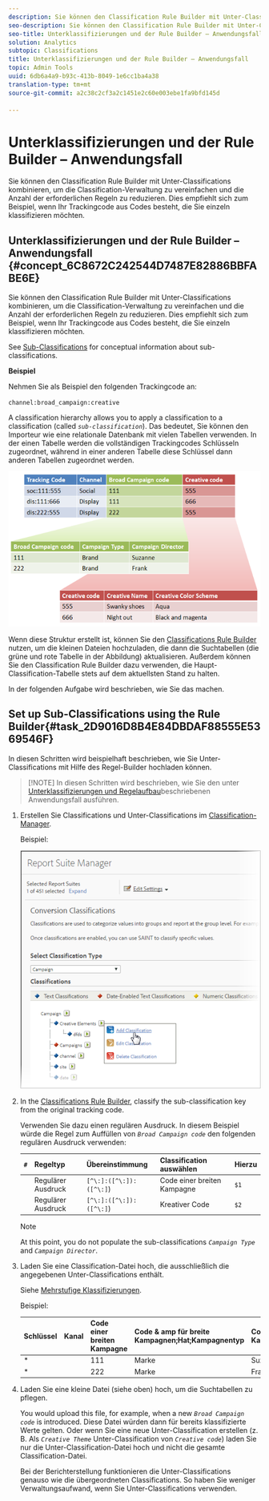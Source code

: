 ```yaml
---
description: Sie können den Classification Rule Builder mit Unter-Classifications kombinieren, um die Classification-Verwaltung zu vereinfachen und die Anzahl der erforderlichen Regeln zu reduzieren. Dies empfiehlt sich zum Beispiel, wenn Ihr Trackingcode aus Codes besteht, die Sie einzeln klassifizieren möchten.
seo-description: Sie können den Classification Rule Builder mit Unter-Classifications kombinieren, um die Classification-Verwaltung zu vereinfachen und die Anzahl der erforderlichen Regeln zu reduzieren. Dies empfiehlt sich zum Beispiel, wenn Ihr Trackingcode aus Codes besteht, die Sie einzeln klassifizieren möchten.
seo-title: Unterklassifizierungen und der Rule Builder – Anwendungsfall
solution: Analytics
subtopic: Classifications
title: Unterklassifizierungen und der Rule Builder – Anwendungsfall
topic: Admin Tools
uuid: 6db6a4a9-b93c-413b-8049-1e6cc1ba4a38
translation-type: tm+mt
source-git-commit: a2c38c2cf3a2c1451e2c60e003ebe1fa9bfd145d

---
```



# Unterklassifizierungen und der Rule Builder – Anwendungsfall

Sie können den Classification Rule Builder mit Unter-Classifications kombinieren, um die Classification-Verwaltung zu vereinfachen und die Anzahl der erforderlichen Regeln zu reduzieren. Dies empfiehlt sich zum Beispiel, wenn Ihr Trackingcode aus Codes besteht, die Sie einzeln klassifizieren möchten.

## Unterklassifizierungen und der Rule Builder – Anwendungsfall {#concept_6C8672C242544D7487E82886BBFABE6E}

Sie können den Classification Rule Builder mit Unter-Classifications kombinieren, um die Classification-Verwaltung zu vereinfachen und die Anzahl der erforderlichen Regeln zu reduzieren. Dies empfiehlt sich zum Beispiel, wenn Ihr Trackingcode aus Codes besteht, die Sie einzeln klassifizieren möchten.

See [Sub-Classifications](../../../components/c-classifications2/c-sub-classifications.md#concept_19EE5513A7DC43C38CC396E96F306CFE) for conceptual information about sub-classifications.

**Beispiel**

Nehmen Sie als Beispiel den folgenden Trackingcode an:

`channel:broad_campaign:creative`

A classification hierarchy allows you to apply a classification to a classification (called *`sub-classification`*). Das bedeutet, Sie können den Importeur wie eine relationale Datenbank mit vielen Tabellen verwenden. In der einen Tabelle werden die vollständigen Trackingcodes Schlüsseln zugeordnet, während in einer anderen Tabelle diese Schlüssel dann anderen Tabellen zugeordnet werden.

![](assets/sub_class_table.png)

Wenn diese Struktur erstellt ist, können Sie den [Classifications Rule Builder](../../../components/c-classifications2/crb/classification-rule-builder.md) nutzen, um die kleinen Dateien hochzuladen, die dann die Suchtabellen (die grüne und rote Tabelle in der Abbildung) aktualisieren. Außerdem können Sie den Classification Rule Builder dazu verwenden, die Haupt-Classification-Tabelle stets auf dem aktuellsten Stand zu halten.

In der folgenden Aufgabe wird beschrieben, wie Sie das machen.

## Set up Sub-Classifications using the Rule Builder{#task_2D9016D8B4E84DBDAF88555E5369546F}

<!-- 

t_rule_builder_subclass.xml

 -->

In diesen Schritten wird beispielhaft beschrieben, wie Sie Unter-Classifications mit Hilfe des Regel-Builder hochladen können.

> [!NOTE] In diesen Schritten wird beschrieben, wie Sie den unter [Unterklassifizierungen und Regelaufbau](../../../components/c-classifications2/crb/sub-classification-rule-builder.md)beschriebenen Anwendungsfall ausführen.

1. Erstellen Sie Classifications und Unter-Classifications im [Classification-Manager](https://marketing.adobe.com/resources/help/en_US/reference/classifications.html).

   Beispiel:

   ![Schritt-Info](assets/sub_class_create.png)

1. In the [Classifications Rule Builder](../../../components/c-classifications2/crb/classification-rule-builder.md#concept_C1F219E622044D43852EF5168FF7192A), classify the sub-classification key from the original tracking code.

   Verwenden Sie dazu einen regulären Ausdruck. In diesem Beispiel würde die Regel zum Auffüllen von  *`Broad Campaign code`* den folgenden regulären Ausdruck verwenden:

   | `#` | Regeltyp | Übereinstimmung | Classification auswählen | Hierzu |
   |---|---|---|---|---|
   |  | Regulärer Ausdruck | `[^\:]:([^\:]):([^\:]`) | Code einer breiten Kampagne | `$1` |
   |  | Regulärer Ausdruck | `[^\:]:([^\:]):([^\:]`) | Kreativer Code | `$2` |

   >[!NOTE]
   >
   >At this point, you do not populate the sub-classifications *`Campaign Type`* and *`Campaign Director`*.

1. Laden Sie eine Classification-Datei hoch, die ausschließlich die angegebenen Unter-Classifications enthält.

   Siehe [Mehrstufige Klassifizierungen](../../../components/c-classifications2/c-sub-classifications.md#concept_35AD906CDDC4441DAAF70664CF76AA0A).

   Beispiel:

   | Schlüssel | Kanal | Code einer breiten Kampagne | Code &amp; amp für breite Kampagnen;Hat;Kampagnentyp | Code &amp; amp für breite Kampagnen;Hat;Kampagnenleiter | ... |
   |---|---|---|---|---|---|
   | * |  | 111 | Marke | Suzanne |  |
   | * |  | 222 | Marke | Frank |  |

1. Laden Sie eine kleine Datei (siehe oben) hoch, um die Suchtabellen zu pflegen. 

   You would upload this file, for example, when a new *`Broad Campaign code`* is introduced. Diese Datei würden dann für bereits klassifizierte Werte gelten. Oder wenn Sie eine neue Unter-Classification erstellen (z. B.  Als *`Creative Theme`* Unter-Classification von *`Creative code`*) laden Sie nur die Unter-Classification-Datei hoch und nicht die gesamte Classification-Datei.

   Bei der Berichterstellung funktionieren die Unter-Classifications genauso wie die übergeordneten Classifications. So haben Sie weniger Verwaltungsaufwand, wenn Sie Unter-Classifications verwenden.
